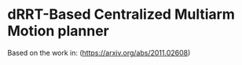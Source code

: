 # dRRT-Based Centralized Multiarm Motion planner

Based on the work in: (https://arxiv.org/abs/2011.02608) 
